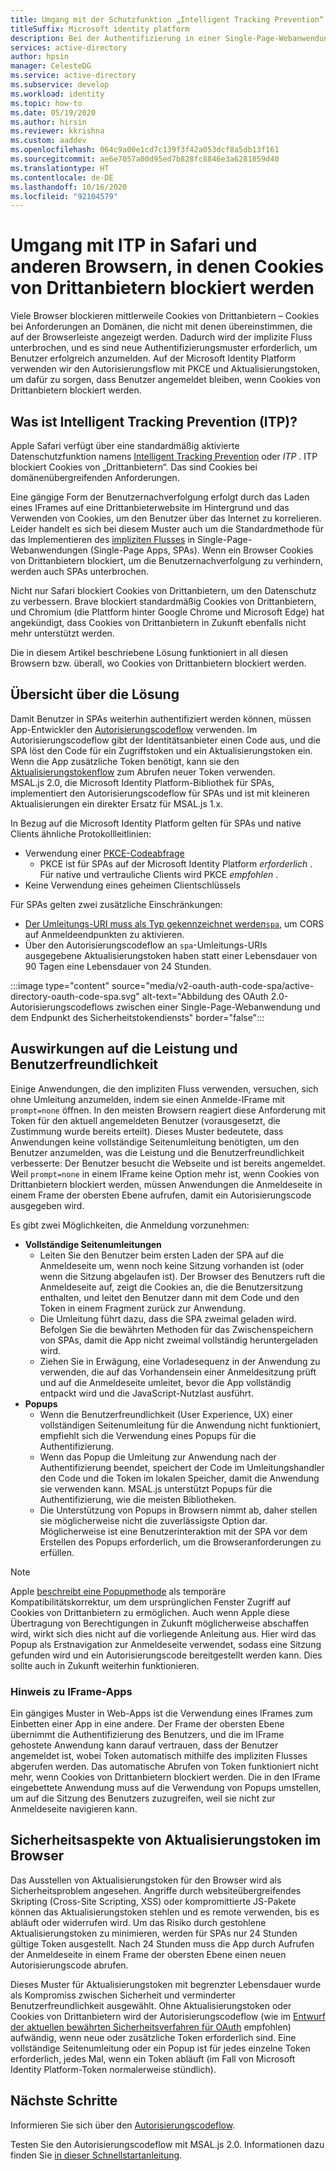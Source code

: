 ```yaml
---
title: Umgang mit der Schutzfunktion „Intelligent Tracking Prevention“ (ITP) in Safari | Azure
titleSuffix: Microsoft identity platform
description: Bei der Authentifizierung in einer Single-Page-Webanwendung (Single-Page App, SPA) sind keine Cookies von Drittanbietern mehr zulässig.
services: active-directory
author: hpsin
manager: CelesteDG
ms.service: active-directory
ms.subservice: develop
ms.workload: identity
ms.topic: how-to
ms.date: 05/19/2020
ms.author: hirsin
ms.reviewer: kkrishna
ms.custom: aaddev
ms.openlocfilehash: 064c9a00e1cd7c139f3f42a053dcf8a5db13f161
ms.sourcegitcommit: ae6e7057a00d95ed7b828fc8846e3a6281859d40
ms.translationtype: HT
ms.contentlocale: de-DE
ms.lasthandoff: 10/16/2020
ms.locfileid: "92104579"
---
```

# <a name="handle-itp-in-safari-and-other-browsers-where-third-party-cookies-are-blocked"></a>Umgang mit ITP in Safari und anderen Browsern, in denen Cookies von Drittanbietern blockiert werden

Viele Browser blockieren mittlerweile Cookies von Drittanbietern – Cookies bei Anforderungen an Domänen, die nicht mit denen übereinstimmen, die auf der Browserleiste angezeigt werden. Dadurch wird der implizite Fluss unterbrochen, und es sind neue Authentifizierungsmuster erforderlich, um Benutzer erfolgreich anzumelden. Auf der Microsoft Identity Platform verwenden wir den Autorisierungsflow mit PKCE und Aktualisierungstoken, um dafür zu sorgen, dass Benutzer angemeldet bleiben, wenn Cookies von Drittanbietern blockiert werden.

## <a name="what-is-intelligent-tracking-protection-itp"></a>Was ist Intelligent Tracking Prevention (ITP)?

Apple Safari verfügt über eine standardmäßig aktivierte Datenschutzfunktion namens [Intelligent Tracking Prevention](https://webkit.org/tracking-prevention-policy/) oder *ITP* . ITP blockiert Cookies von „Drittanbietern“. Das sind Cookies bei domänenübergreifenden Anforderungen.

Eine gängige Form der Benutzernachverfolgung erfolgt durch das Laden eines IFrames auf eine Drittanbieterwebsite im Hintergrund und das Verwenden von Cookies, um den Benutzer über das Internet zu korrelieren. Leider handelt es sich bei diesem Muster auch um die Standardmethode für das Implementieren des [impliziten Flusses](v2-oauth2-implicit-grant-flow.md) in Single-Page-Webanwendungen (Single-Page Apps, SPAs). Wenn ein Browser Cookies von Drittanbietern blockiert, um die Benutzernachverfolgung zu verhindern, werden auch SPAs unterbrochen.

Nicht nur Safari blockiert Cookies von Drittanbietern, um den Datenschutz zu verbessern. Brave blockiert standardmäßig Cookies von Drittanbietern, und Chromium (die Plattform hinter Google Chrome und Microsoft Edge) hat angekündigt, dass Cookies von Drittanbietern in Zukunft ebenfalls nicht mehr unterstützt werden.

Die in diesem Artikel beschriebene Lösung funktioniert in all diesen Browsern bzw. überall, wo Cookies von Drittanbietern blockiert werden.

## <a name="overview-of-the-solution"></a>Übersicht über die Lösung

Damit Benutzer in SPAs weiterhin authentifiziert werden können, müssen App-Entwickler den [Autorisierungscodeflow](v2-oauth2-auth-code-flow.md) verwenden. Im Autorisierungscodeflow gibt der Identitätsanbieter einen Code aus, und die SPA löst den Code für ein Zugriffstoken und ein Aktualisierungstoken ein. Wenn die App zusätzliche Token benötigt, kann sie den [Aktualisierungstokenflow](v2-oauth2-auth-code-flow.md#refresh-the-access-token) zum Abrufen neuer Token verwenden. MSAL.js 2.0, die Microsoft Identity Platform-Bibliothek für SPAs, implementiert den Autorisierungscodeflow für SPAs und ist mit kleineren Aktualisierungen ein direkter Ersatz für MSAL.js 1.x.

In Bezug auf die Microsoft Identity Platform gelten für SPAs und native Clients ähnliche Protokollleitlinien:

* Verwendung einer [PKCE-Codeabfrage](https://tools.ietf.org/html/rfc7636)
    * PKCE ist für SPAs auf der Microsoft Identity Platform *erforderlich* . Für native und vertrauliche Clients wird PKCE *empfohlen* .
* Keine Verwendung eines geheimen Clientschlüssels

Für SPAs gelten zwei zusätzliche Einschränkungen:

* [Der Umleitungs-URI muss als Typ gekennzeichnet werden`spa`](v2-oauth2-auth-code-flow.md#redirect-uri-setup-required-for-single-page-apps), um CORS auf Anmeldeendpunkten zu aktivieren.
* Über den Autorisierungscodeflow an `spa`-Umleitungs-URIs ausgegebene Aktualisierungstoken haben statt einer Lebensdauer von 90 Tagen eine Lebensdauer von 24 Stunden.

:::image type="content" source="media/v2-oauth-auth-code-spa/active-directory-oauth-code-spa.svg" alt-text="Abbildung des OAuth 2.0-Autorisierungscodeflows zwischen einer Single-Page-Webanwendung und dem Endpunkt des Sicherheitstokendiensts" border="false":::

## <a name="performance-and-ux-implications"></a>Auswirkungen auf die Leistung und Benutzerfreundlichkeit

Einige Anwendungen, die den impliziten Fluss verwenden, versuchen, sich ohne Umleitung anzumelden, indem sie einen Anmelde-IFrame mit `prompt=none` öffnen. In den meisten Browsern reagiert diese Anforderung mit Token für den aktuell angemeldeten Benutzer (vorausgesetzt, die Zustimmung wurde bereits erteilt). Dieses Muster bedeutete, dass Anwendungen keine vollständige Seitenumleitung benötigten, um den Benutzer anzumelden, was die Leistung und die Benutzerfreundlichkeit verbesserte: Der Benutzer besucht die Webseite und ist bereits angemeldet. Weil `prompt=none` in einem IFrame keine Option mehr ist, wenn Cookies von Drittanbietern blockiert werden, müssen Anwendungen die Anmeldeseite in einem Frame der obersten Ebene aufrufen, damit ein Autorisierungscode ausgegeben wird.

Es gibt zwei Möglichkeiten, die Anmeldung vorzunehmen:

* **Vollständige Seitenumleitungen**
    * Leiten Sie den Benutzer beim ersten Laden der SPA auf die Anmeldeseite um, wenn noch keine Sitzung vorhanden ist (oder wenn die Sitzung abgelaufen ist). Der Browser des Benutzers ruft die Anmeldeseite auf, zeigt die Cookies an, die die Benutzersitzung enthalten, und leitet den Benutzer dann mit dem Code und den Token in einem Fragment zurück zur Anwendung.
    * Die Umleitung führt dazu, dass die SPA zweimal geladen wird. Befolgen Sie die bewährten Methoden für das Zwischenspeichern von SPAs, damit die App nicht zweimal vollständig heruntergeladen wird.
    * Ziehen Sie in Erwägung, eine Vorladesequenz in der Anwendung zu verwenden, die auf das Vorhandensein einer Anmeldesitzung prüft und auf die Anmeldeseite umleitet, bevor die App vollständig entpackt wird und die JavaScript-Nutzlast ausführt.
* **Popups**
    * Wenn die Benutzerfreundlichkeit (User Experience, UX) einer vollständigen Seitenumleitung für die Anwendung nicht funktioniert, empfiehlt sich die Verwendung eines Popups für die Authentifizierung.
    * Wenn das Popup die Umleitung zur Anwendung nach der Authentifizierung beendet, speichert der Code im Umleitungshandler den Code und die Token im lokalen Speicher, damit die Anwendung sie verwenden kann. MSAL.js unterstützt Popups für die Authentifizierung, wie die meisten Bibliotheken.
    * Die Unterstützung von Popups in Browsern nimmt ab, daher stellen sie möglicherweise nicht die zuverlässigste Option dar. Möglicherweise ist eine Benutzerinteraktion mit der SPA vor dem Erstellen des Popups erforderlich, um die Browseranforderungen zu erfüllen.

>[!NOTE]
> Apple [beschreibt eine Popupmethode](https://webkit.org/blog/8311/intelligent-tracking-prevention-2-0/) als temporäre Kompatibilitätskorrektur, um dem ursprünglichen Fenster Zugriff auf Cookies von Drittanbietern zu ermöglichen. Auch wenn Apple diese Übertragung von Berechtigungen in Zukunft möglicherweise abschaffen wird, wirkt sich dies nicht auf die vorliegende Anleitung aus. Hier wird das Popup als Erstnavigation zur Anmeldeseite verwendet, sodass eine Sitzung gefunden wird und ein Autorisierungscode bereitgestellt werden kann. Dies sollte auch in Zukunft weiterhin funktionieren.

### <a name="a-note-on-iframe-apps"></a>Hinweis zu IFrame-Apps

Ein gängiges Muster in Web-Apps ist die Verwendung eines IFrames zum Einbetten einer App in eine andere. Der Frame der obersten Ebene übernimmt die Authentifizierung des Benutzers, und die im IFrame gehostete Anwendung kann darauf vertrauen, dass der Benutzer angemeldet ist, wobei Token automatisch mithilfe des impliziten Flusses abgerufen werden. Das automatische Abrufen von Token funktioniert nicht mehr, wenn Cookies von Drittanbietern blockiert werden. Die in den IFrame eingebettete Anwendung muss auf die Verwendung von Popups umstellen, um auf die Sitzung des Benutzers zuzugreifen, weil sie nicht zur Anmeldeseite navigieren kann.

## <a name="security-implications-of-refresh-tokens-in-the-browser"></a>Sicherheitsaspekte von Aktualisierungstoken im Browser

Das Ausstellen von Aktualisierungstoken für den Browser wird als Sicherheitsproblem angesehen. Angriffe durch websiteübergreifendes Skripting (Cross-Site Scripting, XSS) oder kompromittierte JS-Pakete können das Aktualisierungstoken stehlen und es remote verwenden, bis es abläuft oder widerrufen wird. Um das Risiko durch gestohlene Aktualisierungstoken zu minimieren, werden für SPAs nur 24 Stunden gültige Token ausgestellt. Nach 24 Stunden muss die App durch Aufrufen der Anmeldeseite in einem Frame der obersten Ebene einen neuen Autorisierungscode abrufen.

Dieses Muster für Aktualisierungstoken mit begrenzter Lebensdauer wurde als Kompromiss zwischen Sicherheit und verminderter Benutzerfreundlichkeit ausgewählt. Ohne Aktualisierungstoken oder Cookies von Drittanbietern wird der Autorisierungscodeflow (wie im [Entwurf der aktuellen bewährten Sicherheitsverfahren für OAuth](https://tools.ietf.org/html/draft-ietf-oauth-security-topics-14) empfohlen) aufwändig, wenn neue oder zusätzliche Token erforderlich sind. Eine vollständige Seitenumleitung oder ein Popup ist für jedes einzelne Token erforderlich, jedes Mal, wenn ein Token abläuft (im Fall von Microsoft Identity Platform-Token normalerweise stündlich).

## <a name="next-steps"></a>Nächste Schritte

Informieren Sie sich über den [Autorisierungscodeflow](v2-oauth2-auth-code-flow.md).

Testen Sie den Autorisierungscodeflow mit MSAL.js 2.0. Informationen dazu finden Sie [in dieser Schnellstartanleitung](quickstart-v2-javascript-auth-code.md).
